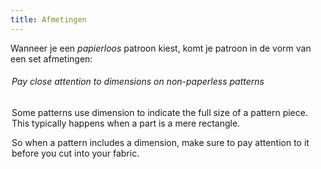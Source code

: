 ```yaml
---
title: Afmetingen
---
```


Wanneer je een *papierloos* patroon kiest, komt je patroon in de vorm van een set afmetingen:

<Legend part="dimension" caption="An example of a dimension on a pattern" >

<Tip>

###### Pay close attention to dimensions on non-paperless patterns

Some patterns use dimension to indicate the full size of a pattern piece.
This typically happens when a part is a mere rectangle.

So when a pattern includes a dimension, make sure to pay attention to it before you cut into your fabric.
</Tip>
